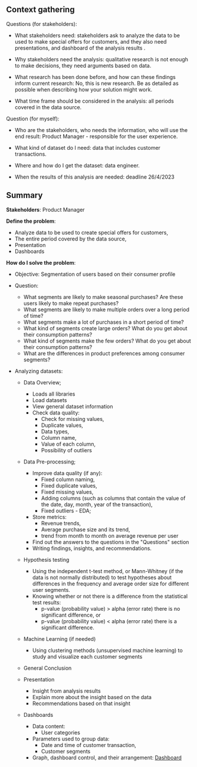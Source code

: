 ## Context gathering

Questions (for stakeholders):
- What stakeholders need: stakeholders ask to analyze the data to be used to make special offers for customers, and they also need presentations, and dashboard of the analysis results .

- Why stakeholders need the analysis: qualitative research is not enough to make decisions, they need arguments based on data.

- What research has been done before, and how can these findings inform current research: No, this is new research. Be as detailed as possible when describing how your solution might work.

- What time frame should be considered in the analysis: all periods covered in the data source.

Question (for myself):
- Who are the stakeholders, who needs the information, who will use the end result: Product Manager - responsible for the user experience.

- What kind of dataset do I need: data that includes customer transactions.

- Where and how do I get the dataset: data engineer.

- When the results of this analysis are needed: deadline 26/4/2023

## Summary

**Stakeholders**: Product Manager

**Define the problem**:
   - Analyze data to be used to create special offers for customers,
   - The entire period covered by the data source,
   - Presentation
   - Dashboards

**How do I solve the problem**:

   - Objective: Segmentation of users based on their consumer profile
   
   - Question:
       - What segments are likely to make seasonal purchases? Are these users likely to make repeat purchases?
       - What segments are likely to make multiple orders over a long period of time?
       - What segments make a lot of purchases in a short period of time?
       - What kind of segments create large orders? What do you get about their consumption patterns?
       - What kind of segments make the few orders? What do you get about their consumption patterns?
       - What are the differences in product preferences among consumer segments?
       
   - Analyzing datasets:
       - Data Overview;
           - Loads all libraries
           - Load datasets
           - View general dataset information
           - Check data quality:
               - Check for missing values,
               - Duplicate values,
               - Data types,
               - Column name,
               - Value of each column,
               - Possibility of outliers
        - Data Pre-processing;
            - Improve data quality (if any):
               - Fixed column naming,
               - Fixed duplicate values,
               - Fixed missing values,
               - Adding columns (such as columns that contain the value of the date, day, month, year of the transaction),
               - Fixed outliers
         - EDA;
           - Store metrics:
               - Revenue trends,
               - Average purchase size and its trend,
               - trend from month to month on average revenue per user
           - Find out the answers to the questions in the "Questions" section
           - Writing findings, insights, and recommendations.
           
       - Hypothesis testing
           - Using the independent t-test method, or Mann-Whitney (if the data is not normally distributed) to test hypotheses about differences in the frequency and average order size for different user segments.
           - Knowing whether or not there is a difference from the statistical test results:
               - p-value (probability value) > alpha (error rate) there is no significant difference, or
               - p-value (probability value) < alpha (error rate) there is a significant difference.
           
       - Machine Learning (if needed)
           - Using clustering methods (unsupervised machine learning) to study and visualize each customer segments
           
       - General Conclusion
       
       - Presentation
           - Insight from analysis results
           - Explain more about the insight based on the data
           - Recommendations based on that insight
        - Dashboards
           - Data content:
               - User categories
           - Parameters used to group data:
               - Date and time of customer transaction,
               - Customer segments
           - Graph, dashboard control, and their arrangement:
             [Dashboard](https://docs.google.com/document/d/1sh54NApUU_fGCVZsVX1G7ah6AOV34smWUrlLT-hRDwA/edit?usp=sharing)
